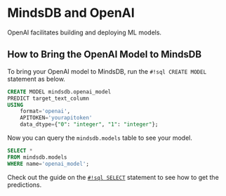 # MindsDB and OpenAI

OpenAI facilitates building and deploying ML models.

## How to Bring the OpenAI Model to MindsDB

To bring your OpenAI model to MindsDB, run the `#!sql CREATE MODEL` statement as below.

```sql
CREATE MODEL mindsdb.openai_model
PREDICT target_text_column
USING 
    format='openai',
    APITOKEN='yourapitoken'
    data_dtype={"0": "integer", "1": "integer"};
```

Now you can query the `mindsdb.models` table to see your model.

```sql
SELECT *
FROM mindsdb.models
WHERE name='openai_model';
```

Check out the guide on the [`#!sql SELECT`](/sql/api/select/) statement to see how to get the predictions.
